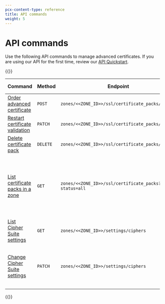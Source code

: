 ```yaml
---
pcx-content-type: reference
title: API commands
weight: 5
---
```


# API commands

Use the following API commands to manage advanced certificates. If you are using our API for the first time, review our [API Quickstart](/api/).

{{<table-wrap>}}

| Command | Method | Endpoint | Additional notes |
| ------- | ------ | -------- | ---------------- |
| [Order advanced certificate](https://api.cloudflare.com/#certificate-packs-order-advanced-certificate-manager-certificate-pack) | `POST` | `zones/<<ZONE_ID>>/ssl/certificate_packs/order` |
| [Restart certificate validation](https://api.cloudflare.com/#certificate-packs-restart-validation-for-advanced-certificate-manager-certificate-pack) | `PATCH` | `zones/<<ZONE_ID>>/ssl/certificate_packs/<<ID>>` |
| [Delete certificate pack](https://api.cloudflare.com/#certificate-packs-delete-advanced-certificate-manager-certificate-pack) | `DELETE` | `zones/<<ZONE_ID>>/ssl/certificate_packs/<<ID>>` |
| [List certificate packs in a zone](https://api.cloudflare.com/#certificate-packs-list-certificate-packs) | `GET` | `zones/<<ZONE_ID>>/ssl/certificate_packs?status=all` | This API call returns all certificate packs for a domain (Universal, Custom, and Advanced). |
| [List Cipher Suite settings](https://api.cloudflare.com/#zone-settings-get-ciphers-setting) | `GET` | `zones/<<ZONE_ID>>/settings/ciphers` |
| [Change Cipher Suite settings](https://api.cloudflare.com/#zone-settings-change-ciphers-setting) | `PATCH` | `zones/<<ZONE_ID>>/settings/ciphers` | To restore default settings, send a blank array in the `value` parameter. |

{{</table-wrap>}}